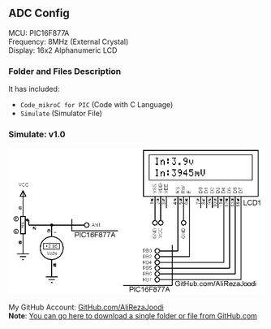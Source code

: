## ADC Config
 
MCU:			PIC16F877A  
Frequency:     		8MHz (External Crystal)   
Display:        	16x2 Alphanumeric LCD  

### Folder and Files Description
It has included:
- `Code_mikroC for PIC` (Code with C Language)
- `Simulate` (Simulator File)

### Simulate: v1.0
![](Simulate/v1.0.png)

My GitHub Account: [GitHub.com/AliRezaJoodi](https://github.com/AliRezaJoodi)  
**Note**: [You can go here to download a single folder or file from GitHub.com](https://minhaskamal.github.io/DownGit/#/home)
